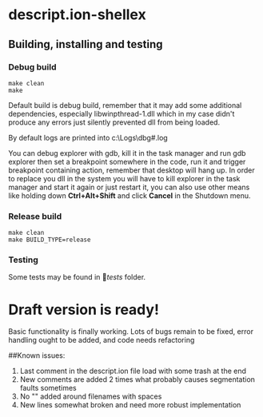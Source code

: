 # descript.ion-shellex

## Building, installing and testing

### Debug build
	make clean
	make

Default build is debug build, remember that it may add some additional dependencies,
especially libwinpthread-1.dll which in my case didn't produce any errors just 
silently prevented dll from being loaded.

By default logs are printed into c:\Logs\dbg#.log

You can debug explorer with gdb, kill it in the task manager and  run
	gdb explorer
then set a breakpoint somewhere in the code, run it and trigger breakpoint containing action,
remember that desktop will hang up.
In order to replace you dll in the system you will have to kill explorer in the task manager 
and start it again or just restart it, you can also use other means like holding down 
**Ctrl+Alt+Shift** and click **Cancel** in the Shutdown menu. 


### Release build
	make clean
	make BUILD_TYPE=release

### Testing
Some tests may be found in  :file_folder:*tests* folder.

# Draft version is ready!

Basic functionality is finally working.
Lots of bugs remain to be fixed, error handling ought to be added, and code needs refactoring

##Known issues:
1. Last comment in the descript.ion file load with some trash at the end
2. New comments are added 2 times what probably causes segmentation faults sometimes
3. No "" added around filenames with spaces
4. New lines somewhat broken and need more robust implementation  
